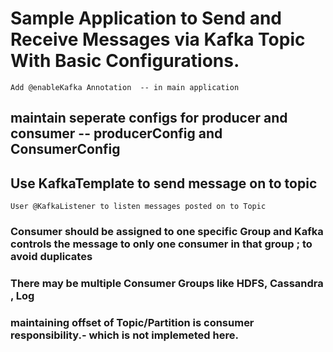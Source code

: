 # Sample Application to Send and Receive Messages via Kafka Topic With Basic Configurations.
```
Add @enableKafka Annotation  -- in main application
```
## maintain seperate configs for producer and consumer -- producerConfig and ConsumerConfig
## Use KafkaTemplate to send message on to topic
```
User @KafkaListener to listen messages posted on to Topic
```
### Consumer should be assigned to one specific Group and Kafka controls the message to only one consumer in that group ; to avoid duplicates
### There may be multiple Consumer Groups like HDFS, Cassandra , Log
### maintaining offset of Topic/Partition is consumer responsibility.- which is not implemeted here.
